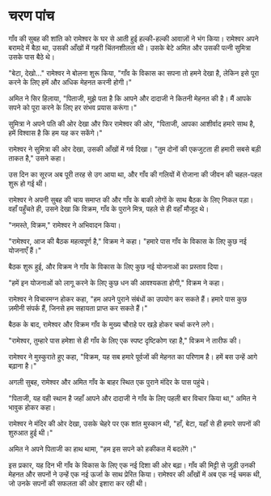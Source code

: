 # चरण पांच

गाँव की सुबह की शांति को रामेश्वर के घर से आती हुई हल्की-हल्की आवाज़ों ने भंग किया। रामेश्वर अपने बरामदे में बैठा था, उसकी आँखों में गहरी चिंतनशीलता थी। उसके बेटे अमित और उसकी पत्नी सुमित्रा उसके पास बैठे थे।

"बेटा, देखो..." रामेश्वर ने बोलना शुरू किया, "गाँव के विकास का सपना तो हमने देखा है, लेकिन इसे पूरा करने के लिए हमें और अधिक मेहनत करनी होगी।"

अमित ने सिर हिलाया, "पिताजी, मुझे पता है कि आपने और दादाजी ने कितनी मेहनत की है। मैं आपके सपने को पूरा करने के लिए हर संभव प्रयास करूंगा।"

सुमित्रा ने अपने पति की ओर देखा और फिर रामेश्वर की ओर, "पिताजी, आपका आशीर्वाद हमारे साथ है, हमें विश्वास है कि हम यह कर सकेंगे।"

रामेश्वर ने सुमित्रा की ओर देखा, उसकी आँखों में गर्व दिखा। "तुम दोनों की एकजुटता ही हमारी सबसे बड़ी ताकत है," उसने कहा।

उस दिन का सूरज अब पूरी तरह से उग आया था, और गाँव की गलियों में रोजाना की जीवन की चहल-पहल शुरू हो गई थी।

रामेश्वर ने अपनी सुबह की चाय समाप्त की और गाँव के बाकी लोगों के साथ बैठक के लिए निकल पड़ा। वहाँ पहुँचते ही, उसने देखा कि विक्रम, गाँव के पुराने मित्र, पहले से ही वहाँ मौजूद थे।

"नमस्ते, विक्रम," रामेश्वर ने अभिवादन किया।

"रामेश्वर, आज की बैठक महत्वपूर्ण है," विक्रम ने कहा। "हमारे पास गाँव के विकास के लिए कुछ नई योजनाएँ हैं।"

बैठक शुरू हुई, और विक्रम ने गाँव के विकास के लिए कुछ नई योजनाओं का प्रस्ताव दिया।

"हमें इन योजनाओं को लागू करने के लिए कुछ धन की आवश्यकता होगी," विक्रम ने कहा।

रामेश्वर ने विचारमग्न होकर कहा, "हम अपने पुराने संबंधों का उपयोग कर सकते हैं। हमारे पास कुछ ज़मीनी संपर्क हैं, जिनसे हम सहायता प्राप्त कर सकते हैं।"

बैठक के बाद, रामेश्वर और विक्रम गाँव के मुख्य चौराहे पर खड़े होकर चर्चा करने लगे।

"रामेश्वर, तुम्हारे पास हमेशा से ही गाँव के लिए एक स्पष्ट दृष्टिकोण रहा है," विक्रम ने तारीफ की।

रामेश्वर ने मुस्कुराते हुए कहा, "विक्रम, यह सब हमारे पूर्वजों की मेहनत का परिणाम है। हमें बस उन्हें आगे बढ़ाना है।"

अगली सुबह, रामेश्वर और अमित गाँव के बाहर स्थित एक पुराने मंदिर के पास पहुंचे।

"पिताजी, यह वही स्थान है जहाँ आपने और दादाजी ने गाँव के लिए पहली बार विचार किया था," अमित ने भावुक होकर कहा।

रामेश्वर ने मंदिर की ओर देखा, उसके चेहरे पर एक शांत मुस्कान थी, "हाँ, बेटा, यहाँ से ही हमारे सपनों की शुरुआत हुई थी।"

अमित ने अपने पिताजी का हाथ थामा, "हम इस सपने को हकीकत में बदलेंगे।"

इस प्रकार, यह दिन भी गाँव के विकास के लिए एक नई दिशा की ओर बढ़ा। गाँव की मिट्टी से जुड़ी उनकी मेहनत और सपनों ने उन्हें एक नई ऊर्जा के साथ प्रेरित किया। रामेश्वर की आँखों में अब एक नई चमक थी, जो उनके सपनों की सफलता की ओर इशारा कर रही थी।